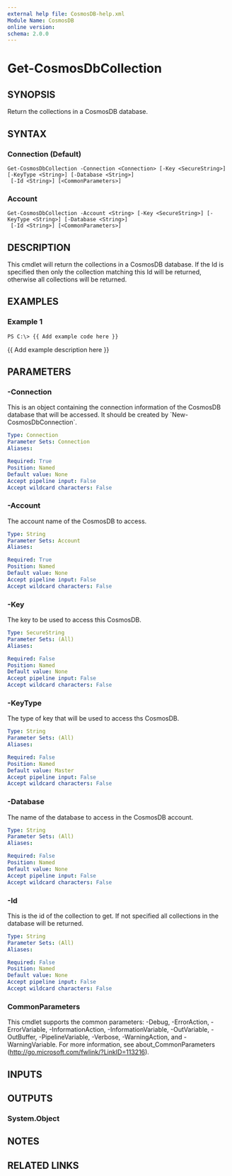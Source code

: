 ```yaml
---
external help file: CosmosDB-help.xml
Module Name: CosmosDB
online version:
schema: 2.0.0
---
```


# Get-CosmosDbCollection

## SYNOPSIS
Return the collections in a CosmosDB database.

## SYNTAX

### Connection (Default)
```
Get-CosmosDbCollection -Connection <Connection> [-Key <SecureString>] [-KeyType <String>] [-Database <String>]
 [-Id <String>] [<CommonParameters>]
```

### Account
```
Get-CosmosDbCollection -Account <String> [-Key <SecureString>] [-KeyType <String>] [-Database <String>]
 [-Id <String>] [<CommonParameters>]
```

## DESCRIPTION
This cmdlet will return the collections in a CosmosDB database.
If the Id is specified then only the collection matching this
Id will be returned, otherwise all collections will be returned.

## EXAMPLES

### Example 1
```
PS C:\> {{ Add example code here }}
```

{{ Add example description here }}

## PARAMETERS

### -Connection
This is an object containing the connection information of
the CosmosDB database that will be accessed.
It should be created
by \`New-CosmosDbConnection\`.

```yaml
Type: Connection
Parameter Sets: Connection
Aliases:

Required: True
Position: Named
Default value: None
Accept pipeline input: False
Accept wildcard characters: False
```

### -Account
The account name of the CosmosDB to access.

```yaml
Type: String
Parameter Sets: Account
Aliases:

Required: True
Position: Named
Default value: None
Accept pipeline input: False
Accept wildcard characters: False
```

### -Key
The key to be used to access this CosmosDB.

```yaml
Type: SecureString
Parameter Sets: (All)
Aliases:

Required: False
Position: Named
Default value: None
Accept pipeline input: False
Accept wildcard characters: False
```

### -KeyType
The type of key that will be used to access ths CosmosDB.

```yaml
Type: String
Parameter Sets: (All)
Aliases:

Required: False
Position: Named
Default value: Master
Accept pipeline input: False
Accept wildcard characters: False
```

### -Database
The name of the database to access in the CosmosDB account.

```yaml
Type: String
Parameter Sets: (All)
Aliases:

Required: False
Position: Named
Default value: None
Accept pipeline input: False
Accept wildcard characters: False
```

### -Id
This is the id of the collection to get.
If not specified
all collections in the database will be returned.

```yaml
Type: String
Parameter Sets: (All)
Aliases:

Required: False
Position: Named
Default value: None
Accept pipeline input: False
Accept wildcard characters: False
```

### CommonParameters
This cmdlet supports the common parameters: -Debug, -ErrorAction, -ErrorVariable, -InformationAction, -InformationVariable, -OutVariable, -OutBuffer, -PipelineVariable, -Verbose, -WarningAction, and -WarningVariable. For more information, see about_CommonParameters (http://go.microsoft.com/fwlink/?LinkID=113216).

## INPUTS

## OUTPUTS

### System.Object

## NOTES

## RELATED LINKS
